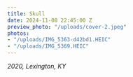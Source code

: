 ```yaml
---
title: Skull
date: 2024-11-08 22:45:00 Z
preview_photo: "/uploads/cover-2.jpeg"
photos:
- "/uploads/IMG_5363-d42bd1.HEIC"
- "/uploads/IMG_5369.HEIC"
---
```


*2020, Lexington, KY*